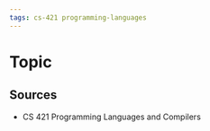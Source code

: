 ```yaml
---
tags: cs-421 programming-languages
---
```


# Topic

## Sources

- CS 421 Programming Languages and Compilers
